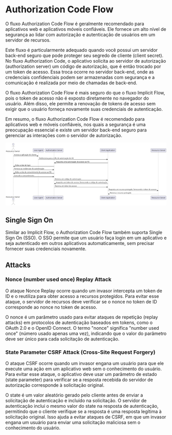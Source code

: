 # Authorization Code Flow

O fluxo Authorization Code Flow é geralmente recomendado para aplicativos web e aplicativos móveis confiáveis. Ele fornece um alto nível de segurança ao lidar com autorização e autenticação de usuários em um servidor de recursos.

Este fluxo é particularmente adequado quando você possui um servidor back-end seguro que pode proteger seu segredo de cliente (client secret). No fluxo Authorization Code, o aplicativo solicita ao servidor de autorização (authorization server) um código de autorização, que é então trocado por um token de acesso. Essa troca ocorre no servidor back-end, onde as credenciais confidenciais podem ser armazenadas com segurança e a comunicação é realizada por meio de chamadas de back-end.

O fluxo Authorization Code Flow é mais seguro do que o fluxo Implicit Flow, pois o token de acesso não é exposto diretamente no navegador do usuário. Além disso, ele permite a renovação de tokens de acesso sem exigir que o usuário forneça novamente suas credenciais de autenticação.

Em resumo, o fluxo Authorization Code Flow é recomendado para aplicativos web e móveis confiáveis, nos quais a segurança é uma preocupação essencial e existe um servidor back-end seguro para gerenciar as interações com o servidor de autorização.

![Authorization Code Flow](./authentication-code.png)

## Single Sign On

Similar ao Implicit Flow, o Authorization Code Flow também suporta Single Sign On (SSO). O SSO permite que um usuário faça login em um aplicativo e seja autenticado em outros aplicativos automaticamente, sem precisar fornecer suas credenciais novamente.

## Attacks

### Nonce (number used once) Replay Attack

O ataque Nonce Replay ocorre quando um invasor intercepta um token de ID e o reutiliza para obter acesso a recursos protegidos. Para evitar esse ataque, o servidor de recursos deve verificar se o nonce no token de ID corresponde ao nonce no token de acesso.

O nonce é um parâmetro usado para evitar ataques de repetição (replay attacks) em protocolos de autenticação baseados em tokens, como o OAuth 2.0 e o OpenID Connect. O termo "nonce" significa "number used once" (número usado apenas uma vez), indicando que o valor do parâmetro deve ser único para cada solicitação de autenticação.

### State Parameter CSRF Attack (Cross-Site Request Forgery)

O ataque CSRF ocorre quando um invasor engana um usuário para que ele execute uma ação em um aplicativo web sem o conhecimento do usuário. Para evitar esse ataque, o aplicativo deve usar um parâmetro de estado (state parameter) para verificar se a resposta recebida do servidor de autorização corresponde à solicitação original.

O state é um valor aleatório gerado pelo cliente antes de enviar a solicitação de autenticação e incluído na solicitação. O servidor de autenticação inclui o mesmo valor do state na resposta de autenticação, permitindo que o cliente verifique se a resposta é uma resposta legítima à solicitação original. Isso ajuda a evitar ataques de CSRF, em que um invasor engana um usuário para enviar uma solicitação maliciosa sem o conhecimento do usuário.


